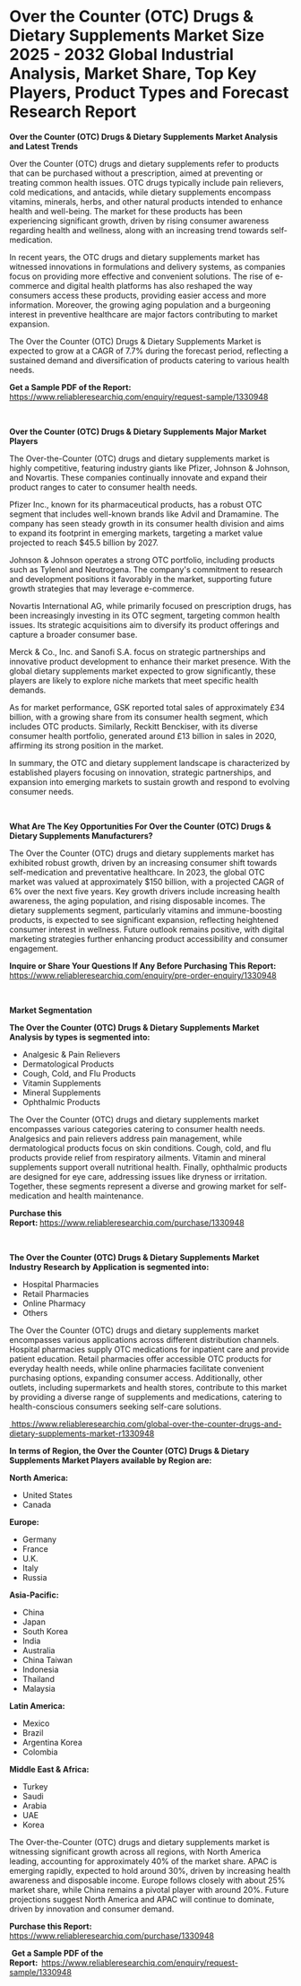 <p><h1>Over the Counter (OTC) Drugs & Dietary Supplements Market Size 2025 - 2032 Global Industrial Analysis, Market Share, Top Key Players, Product Types and Forecast Research Report</h1></p><p><strong>Over the Counter (OTC) Drugs & Dietary Supplements Market Analysis and Latest Trends</strong></p>
<p><p>Over the Counter (OTC) drugs and dietary supplements refer to products that can be purchased without a prescription, aimed at preventing or treating common health issues. OTC drugs typically include pain relievers, cold medications, and antacids, while dietary supplements encompass vitamins, minerals, herbs, and other natural products intended to enhance health and well-being. The market for these products has been experiencing significant growth, driven by rising consumer awareness regarding health and wellness, along with an increasing trend towards self-medication.</p><p>In recent years, the OTC drugs and dietary supplements market has witnessed innovations in formulations and delivery systems, as companies focus on providing more effective and convenient solutions. The rise of e-commerce and digital health platforms has also reshaped the way consumers access these products, providing easier access and more information. Moreover, the growing aging population and a burgeoning interest in preventive healthcare are major factors contributing to market expansion.</p><p>The Over the Counter (OTC) Drugs & Dietary Supplements Market is expected to grow at a CAGR of 7.7% during the forecast period, reflecting a sustained demand and diversification of products catering to various health needs.</p></p>
<p><strong>Get a Sample PDF of the Report:&nbsp;</strong> <a href="https://www.reliableresearchiq.com/enquiry/request-sample/1330948?utm_campaign=3593&utm_medium=2&utm_source=Github&utm_content=ia&utm_term=19042025&utm_id=over-the-counter-otc-drugs-dietary-supplements">https://www.reliableresearchiq.com/enquiry/request-sample/1330948</a></p>
<p>&nbsp;</p>
<p><strong>Over the Counter (OTC) Drugs & Dietary Supplements Major Market Players</strong></p>
<p><p>The Over-the-Counter (OTC) drugs and dietary supplements market is highly competitive, featuring industry giants like Pfizer, Johnson & Johnson, and Novartis. These companies continually innovate and expand their product ranges to cater to consumer health needs.</p><p>Pfizer Inc., known for its pharmaceutical products, has a robust OTC segment that includes well-known brands like Advil and Dramamine. The company has seen steady growth in its consumer health division and aims to expand its footprint in emerging markets, targeting a market value projected to reach $45.5 billion by 2027.</p><p>Johnson & Johnson operates a strong OTC portfolio, including products such as Tylenol and Neutrogena. The company's commitment to research and development positions it favorably in the market, supporting future growth strategies that may leverage e-commerce.</p><p>Novartis International AG, while primarily focused on prescription drugs, has been increasingly investing in its OTC segment, targeting common health issues. Its strategic acquisitions aim to diversify its product offerings and capture a broader consumer base. </p><p>Merck & Co., Inc. and Sanofi S.A. focus on strategic partnerships and innovative product development to enhance their market presence. With the global dietary supplements market expected to grow significantly, these players are likely to explore niche markets that meet specific health demands.</p><p>As for market performance, GSK reported total sales of approximately £34 billion, with a growing share from its consumer health segment, which includes OTC products. Similarly, Reckitt Benckiser, with its diverse consumer health portfolio, generated around £13 billion in sales in 2020, affirming its strong position in the market.</p><p>In summary, the OTC and dietary supplement landscape is characterized by established players focusing on innovation, strategic partnerships, and expansion into emerging markets to sustain growth and respond to evolving consumer needs.</p></p>
<p>&nbsp;</p>
<p><strong>What Are The Key Opportunities For Over the Counter (OTC) Drugs & Dietary Supplements Manufacturers?</strong></p>
<p><p>The Over the Counter (OTC) drugs and dietary supplements market has exhibited robust growth, driven by an increasing consumer shift towards self-medication and preventative healthcare. In 2023, the global OTC market was valued at approximately $150 billion, with a projected CAGR of 6% over the next five years. Key growth drivers include increasing health awareness, the aging population, and rising disposable incomes. The dietary supplements segment, particularly vitamins and immune-boosting products, is expected to see significant expansion, reflecting heightened consumer interest in wellness. Future outlook remains positive, with digital marketing strategies further enhancing product accessibility and consumer engagement.</p></p>
<p><strong>Inquire or Share Your Questions If Any Before Purchasing This Report:</strong> <a href="https://www.reliableresearchiq.com/enquiry/pre-order-enquiry/1330948?utm_campaign=3593&utm_medium=2&utm_source=Github&utm_content=ia&utm_term=19042025&utm_id=over-the-counter-otc-drugs-dietary-supplements">https://www.reliableresearchiq.com/enquiry/pre-order-enquiry/1330948</a></p>
<p>&nbsp;</p>
<p><strong>Market Segmentation</strong></p>
<p><strong>The Over the Counter (OTC) Drugs & Dietary Supplements Market Analysis by types is segmented into:</strong></p>
<p><ul><li>Analgesic & Pain Relievers</li><li>Dermatological Products</li><li>Cough, Cold, and Flu Products</li><li>Vitamin Supplements</li><li>Mineral Supplements</li><li>Ophthalmic Products</li></ul></p>
<p><p>The Over the Counter (OTC) drugs and dietary supplements market encompasses various categories catering to consumer health needs. Analgesics and pain relievers address pain management, while dermatological products focus on skin conditions. Cough, cold, and flu products provide relief from respiratory ailments. Vitamin and mineral supplements support overall nutritional health. Finally, ophthalmic products are designed for eye care, addressing issues like dryness or irritation. Together, these segments represent a diverse and growing market for self-medication and health maintenance.</p></p>
<p><strong>Purchase this Report:&nbsp;</strong><a href="https://www.reliableresearchiq.com/purchase/1330948?utm_campaign=3593&utm_medium=2&utm_source=Github&utm_content=ia&utm_term=19042025&utm_id=over-the-counter-otc-drugs-dietary-supplements">https://www.reliableresearchiq.com/purchase/1330948</a></p>
<p>&nbsp;</p>
<p><strong>The Over the Counter (OTC) Drugs & Dietary Supplements Market Industry Research by Application is segmented into:</strong></p>
<p><ul><li>Hospital Pharmacies</li><li>Retail Pharmacies</li><li>Online Pharmacy</li><li>Others</li></ul></p>
<p><p>The Over the Counter (OTC) drugs and dietary supplements market encompasses various applications across different distribution channels. Hospital pharmacies supply OTC medications for inpatient care and provide patient education. Retail pharmacies offer accessible OTC products for everyday health needs, while online pharmacies facilitate convenient purchasing options, expanding consumer access. Additionally, other outlets, including supermarkets and health stores, contribute to this market by providing a diverse range of supplements and medications, catering to health-conscious consumers seeking self-care solutions.</p></p>
<p><a href="https://www.reliableresearchiq.com/global-over-the-counter-drugs-and-dietary-supplements-market-r1330948?utm_campaign=3593&utm_medium=2&utm_source=Github&utm_content=ia&utm_term=19042025&utm_id=over-the-counter-otc-drugs-dietary-supplements">&nbsp;https://www.reliableresearchiq.com/global-over-the-counter-drugs-and-dietary-supplements-market-r1330948</a></p>
<p><strong>In terms of Region, the Over the Counter (OTC) Drugs & Dietary Supplements Market Players available by Region are:</strong></p>
<p>
    <p> <strong> North America: </strong>
        <ul>
            <li>United States</li>
            <li>Canada</li>
        </ul>
        </p> 
    <p> <strong> Europe: </strong>
        <ul>
            <li>Germany</li>
            <li>France</li>
            <li>U.K.</li>
            <li>Italy</li>
            <li>Russia</li>
        </ul>
        </p> 
    <p> <strong> Asia-Pacific: </strong>
        <ul>
            <li>China</li>
            <li>Japan</li>
            <li>South Korea</li>
            <li>India</li>
            <li>Australia</li>
            <li>China Taiwan</li>
            <li>Indonesia</li>
            <li>Thailand</li>
            <li>Malaysia</li>
        </ul>
        </p> 
    <p> <strong> Latin America: </strong>
        <ul>
            <li>Mexico</li>
            <li>Brazil</li>
            <li>Argentina Korea</li>
            <li>Colombia</li>
        </ul>
        </p> 
    <p> <strong> Middle East & Africa: </strong>
        <ul>
            <li>Turkey</li>
            <li>Saudi</li>
            <li>Arabia</li>
            <li>UAE</li>
            <li>Korea</li>
        </ul>
    </p>
    </p>
<p><p>The Over-the-Counter (OTC) drugs and dietary supplements market is witnessing significant growth across all regions, with North America leading, accounting for approximately 40% of the market share. APAC is emerging rapidly, expected to hold around 30%, driven by increasing health awareness and disposable income. Europe follows closely with about 25% market share, while China remains a pivotal player with around 20%. Future projections suggest North America and APAC will continue to dominate, driven by innovation and consumer demand.</p></p>
<p><strong>Purchase this Report: </strong><a href="https://www.reliableresearchiq.com/purchase/1330948?utm_campaign=3593&utm_medium=2&utm_source=Github&utm_content=ia&utm_term=19042025&utm_id=over-the-counter-otc-drugs-dietary-supplements">https://www.reliableresearchiq.com/purchase/1330948</a></p>
<p>&nbsp;<strong>Get a Sample PDF of the Report:&nbsp;&nbsp;</strong><a href="https://www.reliableresearchiq.com/enquiry/request-sample/1330948?utm_campaign=3593&utm_medium=2&utm_source=Github&utm_content=ia&utm_term=19042025&utm_id=over-the-counter-otc-drugs-dietary-supplements">https://www.reliableresearchiq.com/enquiry/request-sample/1330948</a></p>
<p><strong></strong></p>
<p><p></p><p></p><p></p></p>